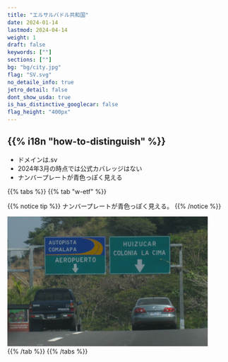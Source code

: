 ```yaml
---
title: "エルサルバドル共和国"
date: 2024-01-14
lastmod: 2024-04-14
weight: 1
draft: false
keywords: [""]
sections: [""]
bg: "bg/city.jpg"
flag: "SV.svg"
no_detaile_info: true
jetro_detail: false
dont_show_usda: true
is_has_distinctive_googlecar: false
flag_height: "400px"
---
```


<div class="main-desciption country-description">
    <h2 class="section-title">{{% i18n "how-to-distinguish" %}}</h2>
    <ul class="rule-list">
        <li>ドメインは<span class="quiz">.sv</span></li>
        <li>2024年3月の時点では公式カバレッジはない</li>
        <li>ナンバープレートが<span class="quiz">青</span>色っぽく見える</li>
    </ul>
</div>


{{% tabs %}}
{{% tab "w-etf" %}}

{{% notice tip %}}
ナンバープレートが<span class="quiz">青</span>色っぽく見える。
{{% /notice %}}
<div class="googlemap-if unclickable">
<img src="./roadsign.jpg" width="90%">
</div>
{{% /tab %}}
{{% /tabs %}}